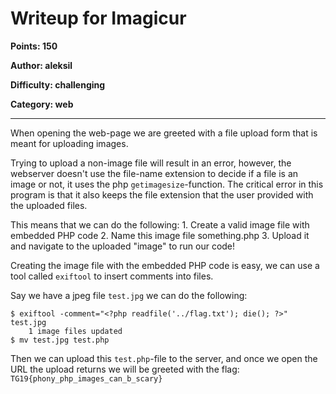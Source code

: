 # Writeup for Imagicur
**Points: 150**

**Author: aleksil**

**Difficulty: challenging**

**Category: web**

---

When opening the web-page we are greeted with a file upload form that is meant for uploading images.

Trying to upload a non-image file will result in an error, however, the webserver doesn't use the file-name extension to decide if a file is an image or not, it uses the php `getimagesize`-function. The critical error in this program is that it also keeps the file extension that the user provided with the uploaded files.

This means that we can do the following:
    1. Create a valid image file with embedded PHP code
    2. Name this image file something.php
    3. Upload it and navigate to the uploaded "image" to run our code!

Creating the image file with the embedded PHP code is easy, we can use a tool called `exiftool` to insert comments into files.

Say we have a jpeg file `test.jpg` we can do the following:
```
$ exiftool -comment="<?php readfile('../flag.txt'); die(); ?>" test.jpg
    1 image files updated
$ mv test.jpg test.php
```

Then we can upload this `test.php`-file to the server, and once we open the URL the upload returns we will be greeted with the flag: `TG19{phony_php_images_can_b_scary}`


